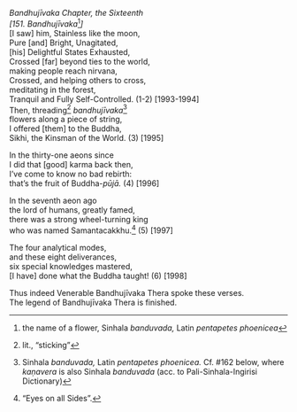 *Bandhujīvaka Chapter, the Sixteenth*  
*\[151. Bandhujīvaka*[^1]*\]*  
\[I saw\] him, Stainless like the moon,  
Pure \[and\] Bright, Unagitated,  
\[his\] Delightful States Exhausted,  
Crossed \[far\] beyond ties to the world,  
making people reach nirvana,  
Crossed, and helping others to cross,  
meditating in the forest,  
Tranquil and Fully Self-Controlled. (1-2) \[1993-1994\]  
Then, threading[^2] *bandhujīvaka*[^3]  
flowers along a piece of string,  
I offered \[them\] to the Buddha,  
Sikhi, the Kinsman of the World. (3) \[1995\]

In the thirty-one aeons since  
I did that \[good\] karma back then,  
I’ve come to know no bad rebirth:  
that’s the fruit of Buddha-*pūjā.* (4) \[1996\]

In the seventh aeon ago  
the lord of humans, greatly famed,  
there was a strong wheel-turning king  
who was named Samantacakkhu.[^4] (5) \[1997\]

The four analytical modes,  
and these eight deliverances,  
six special knowledges mastered,  
\[I have\] done what the Buddha taught! (6) \[1998\]

Thus indeed Venerable Bandhujīvaka Thera spoke these verses.  
The legend of Bandhujīvaka Thera is finished.  
[^1]: the name of a flower, Sinhala *banduvada,* Latin *pentapetes
    phoenicea*  
[^2]: lit., “sticking”  
[^3]: Sinhala *banduvada,* Latin *pentapetes phoenicea.* Cf. \#162
    below, where *kaṇavera* is also Sinhala *banduvada* (acc. to
    Pali-Sinhala-Ingirisi Dictionary)  
[^4]: “Eyes on all Sides”.
